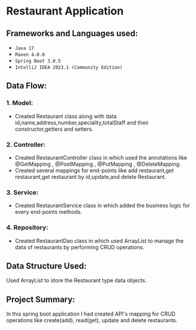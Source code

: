 # Restaurant Application

## Frameworks and Languages used:
* `Java 17`
* `Maven 4.0.0`
* `Spring Boot 3.0.5`
*  `IntelliJ IDEA 2023.1 (Community Edition)`


## Data Flow:
### 1. Model:
   * Created Restaurant class along with data id,name,address,number,speciality,totalStaff and their constructor,getters and setters.
### 2. Controller:
   * Created RestaurantController class in which used the annotations like @GetMapping , @PostMapping , @PutMapping , @DeleteMapping. 
   * Created several mappings for end-points like add restaurant,get restaurant,get restaurant by id,update,and delete Restaurant.
   
### 3. Service:
   * Created RestaurantService class in which added the business logic for every end-points  methods.
### 4. Repository:
   * Created RestaurantDao class in which used ArrayList to manage the data of restaurants by performing CRUD operations.

## Data Structure Used:
Used ArrayList to store the Restaurant type data objects.

## Project Summary:
In this spring boot application I had created API's mapping for CRUD operations like create(add), read(get), update and delete restaurants.
